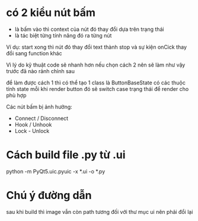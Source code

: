 # có 2 kiểu nút bấm
- là bấm vào thì context của nút đó thay đổi dựa trên trạng thái 
- là tác biệt từng tính năng đó ra từng nút

Ví dụ: start xong thì nút đó thay đổi text thành stop và sự kiện onCick thay đổi sang function khác

Vì lý do kỹ thuật code sẽ nhanh hơn nếu chọn cách 2 nên sẽ làm như vậy trước đã
nào rảnh chỉnh sau

để làm được cách 1 thì có thể tạo 1 class là ButtonBaseState có các thuộc tính state
mỗi khi render button đó sẽ switch case trạng thái để render cho phù hợp

Các nút bấm bị ảnh hưởng: 
- Connect / Disconnect
- Hook / Unhook
- Lock - Unlock


# Cách build file .py từ .ui
python -m PyQt5.uic.pyuic -x *.ui -o *.py

# Chú ý đường dẫn
sau khi build thì image vẫn còn path tương đối với thư mục ui
nên phải đổi lại 